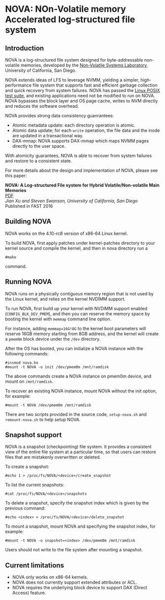 # NOVA: NOn-Volatile memory Accelerated log-structured file system

## Introduction
NOVA is a log-structured file system designed for byte-addressable non-volatile memories, developed by
the [Non-Volatile Systems Laboratory][NVSL], University of California, San Diego.

NOVA extends ideas of LFS to leverage NVMM, yielding a simpler, high-performance file system that supports fast and efficient garbage collection and quick recovery from system failures.
NOVA has passed the [Linux POSIX test suite][POSIXtest], and existing applications need not be modified to run on NOVA. NOVA bypasses the block layer and OS page cache, writes to NVM directly and reduces the software overhead.

NOVA provides strong data consistency guanrantees:

* Atomic metadata update: each directory operation is atomic.
* Atomic data update; for each `write` operation, the file data and the inode are updated in a transactional way.
* DAX-mmap: NOVA supports DAX-mmap which maps NVMM pages directly to the user space.

With atomicity guarantees, NOVA is able to recover from system failures and restore to a consistent state.

For more details about the design and implementation of NOVA, please see this paper:

**NOVA: A Log-structured File system for Hybrid Volatile/Non-volatile Main Memories**<br>
[PDF](http://cseweb.ucsd.edu/~swanson/papers/FAST2016NOVA.pdf)<br>
*Jian Xu and Steven Swanson, University of California, San Diego*<br>
Published in FAST 2016

## Building NOVA
NOVA works on the 4.10-rc8 version of x86-64 Linux kernel.

To build NOVA, first apply patches under kernel-patches directory to your kernel source and compile the kernel,
and then in nova directory run a

~~~
#make
~~~

command.

## Running NOVA
NOVA runs on a physically contiguous memory region that is not used by the Linux kernel, and relies on the kernel NVDIMM support.

To run NOVA, first build up your kernel with NVDIMM support enabled (`CONFIG_BLK_DEV_PMEM`), and then you can
reserve the memory space by booting the kernel with `memmap` command line option.

For instance, adding `memmap=16G!8G` to the kernel boot parameters will reserve 16GB memory starting from 8GB address, and the kernel will create a `pmem0m` block device under the `/dev` directory.

After the OS has booted, you can initialize a NOVA instance with the following commands:


~~~
#insmod nova.ko
#mount -t NOVA -o init /dev/pmem0m /mnt/ramdisk
~~~

The above commands create a NOVA instance on pmem0m device, and mount on `/mnt/ramdisk`.

To recover an existing NOVA instance, mount NOVA without the init option, for example:

~~~
#mount -t NOVA /dev/pmem0m /mnt/ramdisk
~~~

There are two scripts provided in the source code, `setup-nova.sh` and `remount-nova.sh` to help setup NOVA.

## Snapshot support
NOVA is a snapshot (checkpointing) file system. It provides a consistent view of the entire file system at a particular time, so that users can restore files that are mistakenly overwritten or deleted.

To create a snapshot:

~~~
#echo 1 > /proc/fs/NOVA/<device>/create_snapshot
~~~

To list the current snapshots:

~~~
#cat /proc/fs/NOVA/<device>/snapshots
~~~

To delete a snapshot, specify the snapshot index which is given by the previous command:

~~~
#echo <index> > /proc/fs/NOVA/<device>/delete_snapshot
~~~

To mount a snapshot, mount NOVA and specifying the snapshot index, for example:

~~~
#mount -t NOVA -o snapshot=<index> /dev/pmem0m /mnt/ramdisk
~~~

Users should not write to the file system after mounting a snapshot.

## Current limitations

* NOVA only works on x86-64 kernels.
* NOVA does not currently support extended attributes or ACL.
* NOVA requires the underlying block device to support DAX (Direct Access) feature.

[NVSL]: http://nvsl.ucsd.edu/ "http://nvsl.ucsd.edu"
[POSIXtest]: http://www.tuxera.com/community/posix-test-suite/ 
